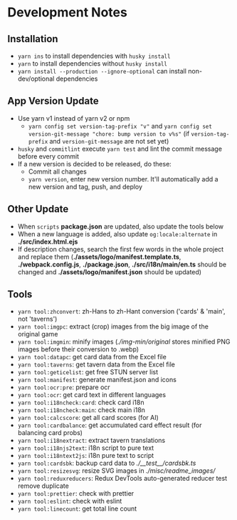 # Development Notes

## Installation

- `yarn ins` to install dependencies with `husky install`
- `yarn` to install dependencies without `husky install`
- `yarn install --production --ignore-optional` can install non-dev/optional dependencies

## App Version Update

- Use yarn v1 instead of yarn v2 or npm
  - `yarn config set version-tag-prefix "v"` and `yarn config set version-git-message "chore: bump version to v%s"` (if `version-tag-prefix` and `version-git-message` are not set yet)
- `husky` and `commitlint` execute `yarn test` and lint the commit message before every commit
- If a new version is decided to be released, do these:
  - Commit all changes
  - `yarn version`, enter new version number. It'll automatically add a new version and tag, push, and deploy

## Other Update

- When `scripts` **package.json** are updated, also update the tools below
- When a new language is added, also update `og:locale:alternate` in **./src/index.html.ejs**
- If description changes, search the first few words in the whole project and replace them (**./assets/logo/manifest.template.ts**, **./webpack.config.js**, **./package.json**, **./src/i18n/main/en.ts** should be changed and **./assets/logo/manifest.json** should be updated)

## Tools

- `yarn tool:zhconvert`: zh-Hans to zh-Hant conversion ('cards' & 'main', not 'taverns')
- `yarn tool:imgpc`: extract (crop) images from the big image of the original game
- `yarn tool:imgmin`: minify images (_./img-min/original_ stores minified PNG images before their conversion to .webp)
- `yarn tool:datapc`: get card data from the Excel file
- `yarn tool:taverns`: get tavern data from the Excel file
- `yarn tool:geticelist`: get free STUN server list
- `yarn tool:manifest`: generate manifest.json and icons
- `yarn tool:ocr:pre`: prepare ocr
- `yarn tool:ocr`: get card text in different languages
- `yarn tool:i18ncheck:card`: check card i18n
- `yarn tool:i18ncheck:main`: check main i18n
- `yarn tool:calcscore`: get all card scores (for AI)
- `yarn tool:cardbalance`: get accumulated card effect result (for balancing card probs)
- `yarn tool:i18nextract`: extract tavern translations
- `yarn tool:i18njs2text`: i18n script to pure text
- `yarn tool:i18ntext2js`: i18n pure text to script
- `yarn tool:cardsbk`: backup card data to _./\_\_test\_\_/cardsbk.ts_
- `yarn tool:resizesvg`: resize SVG images in _./misc/readme_images/_
- `yarn tool:reduxreducers`: Redux DevTools auto-generated reducer test remove duplicate
- `yarn tool:prettier`: check with prettier
- `yarn tool:eslint`: check with eslint
- `yarn tool:linecount`: get total line count
